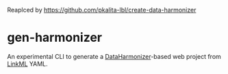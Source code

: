 Reaplced by https://github.com/pkalita-lbl/create-data-harmonizer

# gen-harmonizer

An experimental CLI to generate a [DataHarmonizer](https://github.com/cidgoh/DataHarmonizer)-based web project from [LinkML](https://linkml.io/linkml/) YAML.
